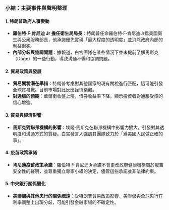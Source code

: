 ### 小結：主要事件與聲明整理

#### 1. 特朗普政府人事變動
- **羅伯特·F·肯尼迪 Jr 擔任衛生局局長**：特朗普任命羅伯特·F·肯尼迪Jr爲美國衛生與公衆服務部長，他承諾優先實現「最大程度的透明度」並消除政府內部的利益衝突。
- **內部分歧與協調問題**：據報道，白宮團隊在某些情況下並未提前了解馬斯克（Doge）的一些行動，導致溝通不暢和協調問題。

#### 2. 貿易政策與發展
- **貿易關稅潛在舉措**：特朗普考慮對其他國家的現有關稅進行匹配，這可能引發全球貿易戰。目前市場對此反應謹慎樂觀。
- **對通脹的預期**：華爾街收盤上漲，債券收益率下降，顯示投資者對通脹受控的信心增強。

#### 3. 貿易與經濟影響
- **馬斯克對聯邦機構的影響**：埃隆·馬斯克在聯邦機構中影響力擴大，引發對其透明度和溝通方式的質疑。白宮發言人強調其團隊致力於「爲美國人民做正確的事」。

#### 4. 疫苗政策承諾
- **肯尼迪疫苗政策承諾**：羅伯特·F·肯尼迪Jr承諾不會更改政府健康機構關於疫苗安全性的聲明，並尊重獨立專家小組的決定，儘管這些承諾並非法律約束。

#### 5. 中央銀行關係變化
- **美聯儲與其他央行的關係疏遠**：受特朗普貿易政策影響，美聯儲與全球央行在利率調整上出現分歧，可能引發金融市場的不確定性。